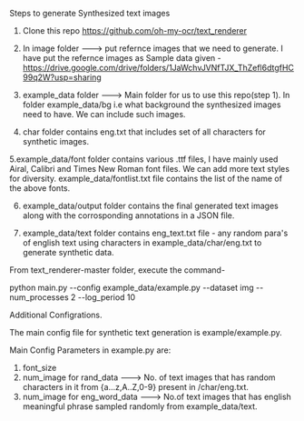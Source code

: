 Steps to generate Synthesized text images

1. Clone this repo https://github.com/oh-my-ocr/text_renderer

2. In image folder ---> put refernce images that we need to generate. I have put the refernce images as Sample data given - https://drive.google.com/drive/folders/1JaWchvJVNfTJX_ThZefl6dtgfHC99q2W?usp=sharing

3. example_data folder ---> Main folder for us to use this repo(step 1). In folder example_data/bg i.e what background the synthesized images need to have. We can include such images.

4. char folder contains eng.txt that includes set of all characters for synthetic images.

5.example_data/font folder contains various .ttf files, I have mainly used Airal, Calibri and Times New Roman font files. We can add more text styles for diversity. 
example_data/fontlist.txt file contains the list of the name of the above fonts.

6. example_data/output folder contains the final generated text images along with the corrosponding annotations in a JSON file.

7. example_data/text folder contains eng_text.txt file - any random para's of english text using characters in example_data/char/eng.txt to generate synthetic data.

From text_renderer-master folder, execute the command- 

python main.py --config example_data/example.py --dataset img --num_processes 2 --log_period 10

Additional Configrations.

The main config file for synthetic text generation is example/example.py. 

Main Config Parameters in example.py are:

1. font_size
2. num_image for rand_data ---> No. of text images that has random characters in it from {a...z,A..Z,0-9} present in /char/eng.txt. 
3. num_image for eng_word_data ---> No.of text images that has english meaningful phrase sampled randomly from example_data/text. 
